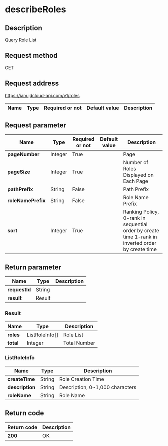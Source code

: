 # describeRoles


## Description
Query Role List

## Request method
GET

## Request address
https://iam.jdcloud-api.com/v1/roles

|Name|Type|Required or not|Default value|Description|
|---|---|---|---|---|

## Request parameter
|Name|Type|Required or not|Default value|Description|
|---|---|---|---|---|
|**pageNumber**|Integer|True||Page|
|**pageSize**|Integer|True||Number of Roles Displayed on Each Page|
|**pathPrefix**|String|False||Path Prefix|
|**roleNamePrefix**|String|False||Role Name Prefix|
|**sort**|Integer|True||Ranking Policy, 0-rank in sequential order by create time  1-rank in inverted order by create time|


## Return parameter
|Name|Type|Description|
|---|---|---|
|**requestId**|String||
|**result**|Result||


### Result
|Name|Type|Description|
|---|---|---|
|**roles**|ListRoleInfo[]|Role List|
|**total**|Integer|Total Number|
### ListRoleInfo
|Name|Type|Description|
|---|---|---|
|**createTime**|String|Role Creation Time|
|**description**|String|Description, 0~1,000 characters|
|**roleName**|String|Role Name|

## Return code
|Return code|Description|
|---|---|
|**200**|OK|
